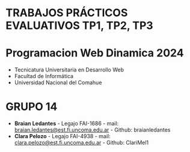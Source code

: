 # TRABAJOS PRÁCTICOS EVALUATIVOS TP1, TP2, TP3

# Programacion Web Dinamica 2024
- Tecnicatura Universitaria en Desarrollo Web
- Facultad de Informática
- Universidad Nacional del Comahue

# GRUPO 14
- **Braian Ledantes** - Legajo FAI-1686 - mail: braian.ledantes@est.fi.uncoma.edu.ar - Github: braianledantes
- **Clara Pelozo** - Legajo FAI-4938 - mail: clara.pelozo@est.fi.uncoma.edu.ar - Github: ClariMel1
